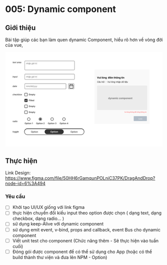 
# 005:  Dynamic component  

## Giới thiệu

Bài tập giúp các bạn làm quen dynamic Component, hiểu rõ hơn về vòng đời của vue, 

![dynamicComponent](./assets/dynamicComponent.png)

## Thực hiện

Link Design: <https://www.figma.com/file/50HH6rGamqunPOLniC37PK/DragAndDrop?node-id=6%3A494>

### Yêu cầu

- [ ] Khởi tạo UI/UX giống với link figma
- [ ] thực hiện chuyển đổi kiểu input theo option được chọn ( dạng text, dạng checkbox, dạng radio... )
- [ ] sử dụng keep-Alive với dynamic component 
- [ ] sử dụng emit event, v-bind, props and callback, event Bus cho dynamic component
- [ ] Viết unit test cho component (Chức năng thêm - Sẽ thực hiện vào tuần cuối)
- [ ] Đóng gói được component để có thể sử dụng cho App (hoặc có thể build thành thư viện và đưa lên NPM  -  Option)
